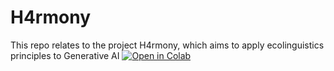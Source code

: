 # H4rmony
 This repo relates to the project H4rmony, which aims to apply ecolinguistics principles to Generative AI
[![Open in Colab](https://colab.research.google.com/assets/colab-badge.svg)](https://colab.research.google.com/github/Neovalle/H4rmony/blob/main/H4rmoniousPampero.ipynb)
